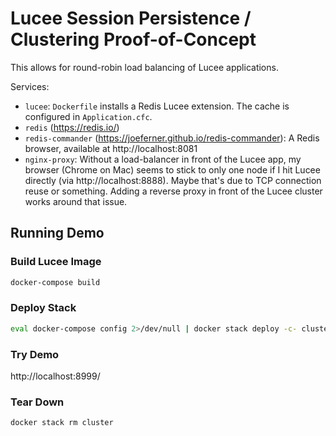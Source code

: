 # Lucee Session Persistence / Clustering Proof-of-Concept

This allows for round-robin load balancing of Lucee applications.

Services:
* `lucee`: `Dockerfile` installs a Redis Lucee extension. The cache is configured
in `Application.cfc`.
* `redis` (https://redis.io/)
* `redis-commander` (https://joeferner.github.io/redis-commander): A Redis
browser, available at http://localhost:8081
* `nginx-proxy`: Without a load-balancer in front of the Lucee app, my browser (Chrome on Mac) seems to stick to only one node if I hit Lucee directly (via http://localhost:8888). Maybe that's due to TCP connection reuse or something. Adding a reverse proxy in front of the Lucee cluster works around that issue.

## Running Demo

### Build Lucee Image

```sh
docker-compose build
```

### Deploy Stack

```sh
eval docker-compose config 2>/dev/null | docker stack deploy -c- cluster
```

### Try Demo

http://localhost:8999/

### Tear Down

```sh
docker stack rm cluster
```
